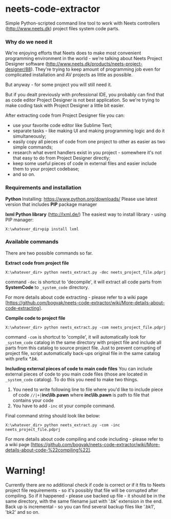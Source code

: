 # neets-code-extractor
Simple Python-scripted command line tool to work with Neets controllers (http://www.neets.dk) project files system code parts.

### Why do we need it
We're enjoying efforts that Neets does to make most convenient programming environment in the world - we're talking about Neets Project Designer software (http://www.neets.dk/products/neets-project-designer/88).
They're trying to keep amount of programming job even for complicated installation and AV projects as little as possible.

But anyway - for some project you will still need it.

But if you dealt previously with professional IDE, you probably can find that as code editor Project Designer is not best application. So we're trying to make coding task with Project Designer a little bit easier.

After extracting code from Project Designer file you can:
- use your favorite code editor like Sublime Text;
- separate tasks - like making UI and making programming logic and do it simultaneously;
- easily copy all pieces of code from one project to other as easier as two simple commands;
- research what event handlers exist in you project - somewhere it's not that easy to do from Project Designer directly;
- keep some useful pieces of code in external files and easier include them to your project codebase;
- and so on.

### Requirements and installation
**Python**
Installing: https://www.python.org/downloads/
Please use latest version that includes **PIP** package manager

**lxml Python library** (http://lxml.de/)
The easiest way to install library - using PIP manager:
```shell
X:\whatever_dir>pip install lxml
```

### Available commands
There are two possible commands so far.

**Extract code from project file**
```dos
X:\whatever_dir> python neets_extract.py -dec neets_project_file.pdprj
```
command `-dec` is shortcut to 'decompile', it will extract all code parts from **SystemCode** to `_system_code` directory.

For more details about code extracting - please refer to a wiki page [https://github.com/bogvak/neets-code-extractor/wiki/More-details-about-code-extracting].

**Compile code to project file**
```dos
X:\whatever_dir> python neets_extract.py -com neets_project_file.pdprj
```
command `-com` is shortcut to 'compile', it will automatically look for `_system_code` catalog in the same directory with project file and include all parts from this catalog to source project file.
Just to prevent corrupting of project file, script automatically back-ups original file in the same catalog with prefix _*.bk_.

**Including external pieces of code to main code files**
You can include external pieces of code to you main code files (those are located in  `_system_code` catalog).
To do this you need to make two things.
1. You need to write following line to file where you'd like to include piece of code 
  `//|+|`**inc\lib.pawn**
  where **inc\lib.pawn** is path to file that contains your code
2. You have to add `-inc` ot your compile command.

Final command string should look like below:
```dos
X:\whatever_dir> python neets_extract.py -com -inc neets_project_file.pdprj
```

For more details about code compiling and code including - please refer to a wiki page [https://github.com/bogvak/neets-code-extractor/wiki/More-details-about-code-%22compiling%22].

# Warning!
Currently there are no additional check if code is correct or if it fits to Neets project file requirements - so it's possibly that file will be corrupted after compiling.
So if it happened - please use backed up file - it should be in the same directory, with the same filename just with '.bk' extension in the end. Back up is incremental - so you can find several backup files like '.bk1', 'bk2' and so on.
